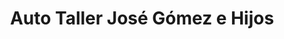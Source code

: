 ---
title: "Auto Taller José Gómez e Hijos"
url: /masaya/auto-taller-jose-gomez-e-hijos/
shop: Autowerkstatt
---